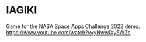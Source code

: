 # IAGIKI
Game for the NASA Space Apps Challenge 2022
demo: https://www.youtube.com/watch?v=yNwwIXy5WZs
